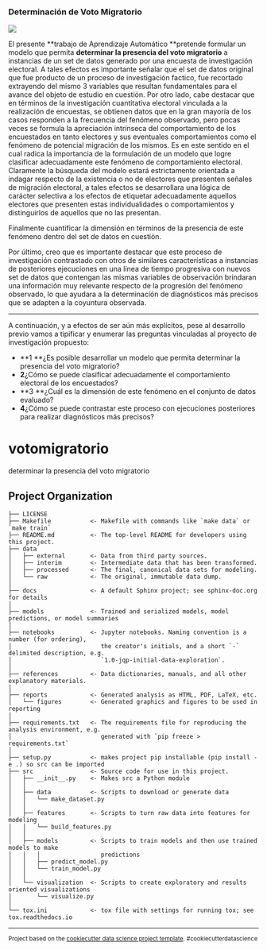 ### Determinación de Voto Migratorio
![](https://cdn-icons-png.flaticon.com/256/3669/3669035.png)

El presente **trabajo de Aprendizaje Automático **pretende formular un modelo que permita **determinar la presencia del voto migratorio** a instancias de un set de datos generado por una encuesta de investigación electoral. 
A tales efectos es importante señalar que el set de datos original que fue producto de un proceso de investigación factico, fue recortado extrayendo del mismo 3 variables que resultan fundamentales para el avance del objeto de estudio en cuestión.
Por otro lado, cabe destacar que en términos de la investigación cuantitativa electoral vinculada a la realización de encuestas, se obtienen datos que en la gran mayoría de los casos responden a la frecuencia del fenómeno observado, pero pocas veces se formula la apreciación intrínseca del comportamiento de los encuestados en tanto electores y sus eventuales comportamientos como el fenómeno de potencial migración de los mismos.
Es en este sentido en el cual radica la importancia de la formulación de un modelo que logre clasificar adecuadamente este fenómeno de comportamiento electoral.
Claramente la búsqueda del modelo estará estrictamente orientada a indagar respecto de la existencia o no de electores que presenten señales de migración electoral, a tales efectos se desarrollara una lógica de carácter selectiva a los efectos de etiquetar adecuadamente aquellos electores que presenten estas individualidades o comportamientos y distinguirlos de aquellos que no las presentan.


Finalmente cuantificar la dimensión en términos de la presencia de este fenómeno dentro del set de datos en cuestión.

Por último, creo que es importante destacar que este proceso de investigación contrastado con otros de similares características a instancias de posteriores ejecuciones en una línea de tiempo progresiva con nuevos set de datos que contengan las mismas variables de observación brindaran una información muy relevante respecto de la progresión del fenómeno observado, lo que ayudara a la determinación de diagnósticos más precisos que se adapten a la coyuntura observada.

------------


A continuación, y a efectos de ser aún más explícitos, pese al desarrollo previo vamos a tipificar y enumerar las preguntas vinculadas al proyecto de investigación propuesto: 
- **1 **¿Es posible desarrollar un modelo que permita determinar la presencia del voto migratorio?
- **2**¿Cómo se puede clasificar adecuadamente el comportamiento electoral de los encuestados?
- **3 **¿Cuál es la dimensión de este fenómeno en el conjunto de datos evaluado?
- **4**¿Cómo se puede contrastar este proceso con ejecuciones posteriores para realizar diagnósticos más precisos?


votomigratorio
==============================

determinar la presencia del voto migratorio

Project Organization
------------

    ├── LICENSE
    ├── Makefile           <- Makefile with commands like `make data` or `make train`
    ├── README.md          <- The top-level README for developers using this project.
    ├── data
    │   ├── external       <- Data from third party sources.
    │   ├── interim        <- Intermediate data that has been transformed.
    │   ├── processed      <- The final, canonical data sets for modeling.
    │   └── raw            <- The original, immutable data dump.
    │
    ├── docs               <- A default Sphinx project; see sphinx-doc.org for details
    │
    ├── models             <- Trained and serialized models, model predictions, or model summaries
    │
    ├── notebooks          <- Jupyter notebooks. Naming convention is a number (for ordering),
    │                         the creator's initials, and a short `-` delimited description, e.g.
    │                         `1.0-jqp-initial-data-exploration`.
    │
    ├── references         <- Data dictionaries, manuals, and all other explanatory materials.
    │
    ├── reports            <- Generated analysis as HTML, PDF, LaTeX, etc.
    │   └── figures        <- Generated graphics and figures to be used in reporting
    │
    ├── requirements.txt   <- The requirements file for reproducing the analysis environment, e.g.
    │                         generated with `pip freeze > requirements.txt`
    │
    ├── setup.py           <- makes project pip installable (pip install -e .) so src can be imported
    ├── src                <- Source code for use in this project.
    │   ├── __init__.py    <- Makes src a Python module
    │   │
    │   ├── data           <- Scripts to download or generate data
    │   │   └── make_dataset.py
    │   │
    │   ├── features       <- Scripts to turn raw data into features for modeling
    │   │   └── build_features.py
    │   │
    │   ├── models         <- Scripts to train models and then use trained models to make
    │   │   │                 predictions
    │   │   ├── predict_model.py
    │   │   └── train_model.py
    │   │
    │   └── visualization  <- Scripts to create exploratory and results oriented visualizations
    │       └── visualize.py
    │
    └── tox.ini            <- tox file with settings for running tox; see tox.readthedocs.io


--------

<p><small>Project based on the <a target="_blank" href="https://drivendata.github.io/cookiecutter-data-science/">cookiecutter data science project template</a>. #cookiecutterdatascience</small></p>
